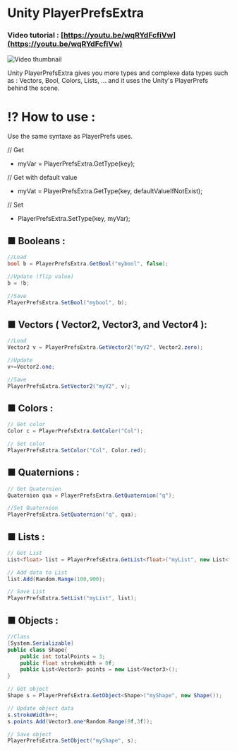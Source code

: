 # Unity PlayerPrefsExtra
### Video tutorial : [https://youtu.be/wqRYdFcfiVw](https://youtu.be/wqRYdFcfiVw)
![Video thumbnail](https://img.youtube.com/vi/wqRYdFcfiVw/0.jpg)


Unity PlayerPrefsExtra gives you more types and complexe data types such as :
Vectors, Bool, Colors, Lists, ...
and it uses the Unity's PlayerPrefs behind the scene.

# ⁉ How to use :
Use the same syntaxe as PlayerPrefs uses.

// Get

- myVar = PlayerPrefsExtra.GetType(key);

// Get with default value

- myVat = PlayerPrefsExtra.GetType(key, defaultValueIfNotExist);

// Set

- PlayerPrefsExtra.SetType(key, myVar);
## ■ Booleans :
```c#
//Load
bool b = PlayerPrefsExtra.GetBool("mybool", false);

//Update (flip value)
b = !b;

//Save
PlayerPrefsExtra.SetBool("mybool", b);
```

## ■ Vectors ( Vector2, Vector3, and Vector4 ):
```c#
//Load
Vector2 v = PlayerPrefsExtra.GetVector2("myV2", Vector2.zero);

//Update
v+=Vector2.one;

//Save
PlayerPrefsExtra.SetVector2("myV2", v);
```

## ■ Colors :
```c#
// Get color
Color c = PlayerPrefsExtra.GetColor("Col");

// Set color
PlayerPrefsExtra.SetColor("Col", Color.red);
```
## ■ Quaternions :
```c#
// Get Quaternion
Quaternion qua = PlayerPrefsExtra.GetQuaternion("q");

//Set Quaternion
PlayerPrefsExtra.SetQuaternion("q", qua);
```

## ■ Lists :
```c#
// Get List
List<float> list = PlayerPrefsExtra.GetList<float>("myList", new List<float>());

// Add data to List
list.Add(Random.Range(100,900);

// Save List
PlayerPrefsExtra.SetList("myList", list);
```

## ■ Objects :
```c#
//Class
[System.Serializable]
public class Shape{
	public int totalPoints = 3;
	public float strokeWidth = 0f;
	public List<Vector3> points = new List<Vector3>();
}
```
```c#
// Get object
Shape s = PlayerPrefsExtra.GetObject<Shape>("myShape", new Shape());

// Update object data
s.strokeWidth++;
s.points.Add(Vector3.one*Random.Range(0f,3f));

// Save object
PlayerPrefsExtra.SetObject("myShape", s);
```
